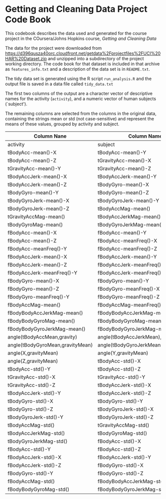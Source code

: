 # Getting and Cleaning Data Project Code Book

This codebook describes the data used and generated for the course project in the COursera/Johns Hopkins course, _Getting and Cleaning Data_

The data for the project were downloaded from https://d396qusza40orc.cloudfront.net/getdata%2Fprojectfiles%2FUCI%20HAR%20Dataset.zip
and unzipped into a subdirectory of the project working directory. The code book for that dataset is included in that archive as `features_info.txt` and a description of the data set is in `README.txt`.

The tidy data set is generated using the R script `run_analysis.R` and the output file is saved in a data file called `tidy_data.txt`

The first two columns of the output are a character vector of descriptive names for the activity (`activity`), and a numeric vector of human subjects (`subject').

The remaining columns are selected from the columns in the original data, containing the strings mean or std (not case-sensitive) and represent the means of these values, grouped by activity and subject.

Column Nane                  |  Column Name
---------------------------- | --------------------------------
activity                     |          subject
tBodyAcc-mean()-X            |         tBodyAcc-mean()-Y
tBodyAcc-mean()-Z          |          tGravityAcc-mean()-X
tGravityAcc-mean()-Y       |          tGravityAcc-mean()-Z
tBodyAccJerk-mean()-X      |          tBodyAccJerk-mean()-Y
tBodyAccJerk-mean()-Z      |          tBodyGyro-mean()-X
tBodyGyro-mean()-Y         |          tBodyGyro-mean()-Z
tBodyGyroJerk-mean()-X     |          tBodyGyroJerk-mean()-Y
tBodyGyroJerk-mean()-Z     |          tBodyAccMag-mean()
tGravityAccMag-mean()      |          tBodyAccJerkMag-mean()
tBodyGyroMag-mean()        |          tBodyGyroJerkMag-mean()
fBodyAcc-mean()-X          |          fBodyAcc-mean()-Y
fBodyAcc-mean()-Z          |          fBodyAcc-meanFreq()-X
fBodyAcc-meanFreq()-Y      |          fBodyAcc-meanFreq()-Z
fBodyAccJerk-mean()-X      |          fBodyAccJerk-mean()-Y
fBodyAccJerk-mean()-Z       |         fBodyAccJerk-meanFreq()-X
fBodyAccJerk-meanFreq()-Y    |       fBodyAccJerk-meanFreq()-Z
fBodyGyro-mean()-X            |       fBodyGyro-mean()-Y
fBodyGyro-mean()-Z           |        fBodyGyro-meanFreq()-X
fBodyGyro-meanFreq()-Y       |        fBodyGyro-meanFreq()-Z
fBodyAccMag-mean()           |        fBodyAccMag-meanFreq()
fBodyBodyAccJerkMag-mean()   |        fBodyBodyAccJerkMag-meanFreq()
fBodyBodyGyroMag-mean()      |        fBodyBodyGyroMag-meanFreq()
fBodyBodyGyroJerkMag-mean()  |        fBodyBodyGyroJerkMag-meanFreq()
angle(tBodyAccMean,gravity)  |        angle(tBodyAccJerkMean),gravityMean)
angle(tBodyGyroMean,gravityMean)   |  angle(tBodyGyroJerkMean,gravityMean)
angle(X,gravityMean)               |  angle(Y,gravityMean)
angle(Z,gravityMean)               |  tBodyAcc-std()-X
tBodyAcc-std()-Y                   |  tBodyAcc-std()-Z
tGravityAcc-std()-X                |  tGravityAcc-std()-Y
tGravityAcc-std()-Z                |  tBodyAccJerk-std()-X
tBodyAccJerk-std()-Y               |  tBodyAccJerk-std()-Z
tBodyGyro-std()-X                  |  tBodyGyro-std()-Y
tBodyGyro-std()-Z                  |  tBodyGyroJerk-std()-X
tBodyGyroJerk-std()-Y              |  tBodyGyroJerk-std()-Z
tBodyAccMag-std()                  |  tGravityAccMag-std()
tBodyAccJerkMag-std()              |  tBodyGyroMag-std()
tBodyGyroJerkMag-std()             |  fBodyAcc-std()-X
fBodyAcc-std()-Y                   |  fBodyAcc-std()-Z
fBodyAccJerk-std()-X               |  fBodyAccJerk-std()-Y
fBodyAccJerk-std()-Z               |  fBodyGyro-std()-X
fBodyGyro-std()-Y                  |  fBodyGyro-std()-Z
fBodyAccMag-std()                  |  fBodyBodyAccJerkMag-std()
fBodyBodyGyroMag-std()             |  fBodyBodyGyroJerkMag-std()
